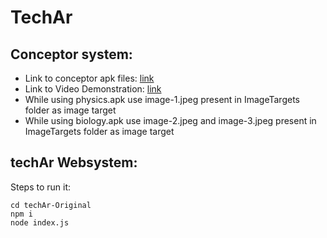 # TechAr

## Conceptor system: 
- Link to conceptor apk files: [link](https://drive.google.com/drive/folders/1KrIG7bEedQhLZau6p7_ncBLSq77grCk8?usp=sharing)
- Link to Video Demonstration: [link](https://drive.google.com/file/d/1RuwWLZhVM5wa7azLViBlPK2OO-7nSJih/view?usp=sharing)
- While using physics.apk use image-1.jpeg present in ImageTargets folder as image target
- While using biology.apk use image-2.jpeg and image-3.jpeg present in ImageTargets folder as image target

## techAr Websystem:

Steps to run it:
```
cd techAr-Original
npm i
node index.js
```

